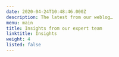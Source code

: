 ```yaml
---
date: 2020-04-24T10:48:46.000Z
description: The latest from our weblog…
menu: main
title: Insights from our expert team
linktitle: Insights
weight: 4
listed: false
---
```

